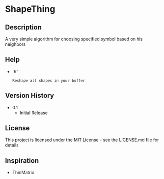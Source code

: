 # ShapeThing



## Description
A very simple algorithm for choosing specified symbol based on his neighbors 

## Help

* 'R'
  ```
  Reshape all shapes in your buffer
  ```

## Version History

* 0.1
    * Initial Release

## License

This project is licensed under the MIT License - see the LICENSE.md file for details

## Inspiration

* ThinMatrix






